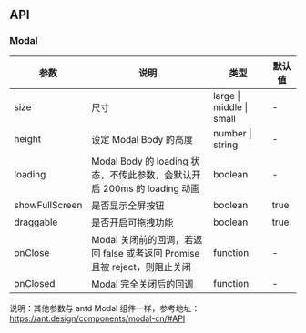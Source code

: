 ## API

### Modal

| 参数           | 说明                                                                      | 类型                     | 默认值 |
| -------------- | ------------------------------------------------------------------------- | ------------------------ | ------ |
| size           | 尺寸                                                                      | large \| middle \| small | -      |
| height         | 设定 Modal Body 的高度                                                    | number \| string         | -      |
| loading        | Modal Body 的 loading 状态，不传此参数，会默认开启 200ms 的 loading 动画  | boolean                  | -      |
| showFullScreen | 是否显示全屏按钮                                                          | boolean                  | true   |
| draggable      | 是否开启可拖拽功能                                                        | boolean                  | true   |
| onClose        | Modal 关闭前的回调，若返回 false 或者返回 Promise 且被 reject，则阻止关闭 | function                 | -      |
| onClosed       | Modal 完全关闭后的回调                                                    | function                 | -      |

说明：其他参数与 antd Modal 组件一样，参考地址：https://ant.design/components/modal-cn/#API
